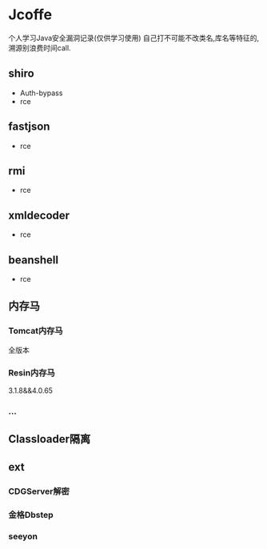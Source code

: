 # Jcoffe
个人学习Java安全漏洞记录(仅供学习使用)
自己打不可能不改类名,库名等特征的,溯源别浪费时间call.

## shiro
- Auth-bypass
- rce

## fastjson
- rce

## rmi
- rce

## xmldecoder
- rce

## beanshell
- rce

## 内存马
### Tomcat内存马
全版本
### Resin内存马
3.1.8&&4.0.65
### ...

## Classloader隔离


## ext
### CDGServer解密

### 金格Dbstep

### seeyon

